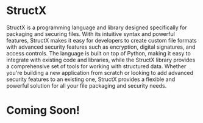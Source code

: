 # StructX

StructX is a programming language and library designed specifically for packaging and securing files. With its intuitive syntax and powerful features, StructX makes it easy for developers to create custom file formats with advanced security features such as encryption, digital signatures, and access controls. The language is built on top of Python, making it easy to integrate with existing code and libraries, while the StructX library provides a comprehensive set of tools for working with structured data. Whether you're building a new application from scratch or looking to add advanced security features to an existing one, StructX provides a flexible and powerful solution for all your file packaging and security needs.


# Coming Soon!
